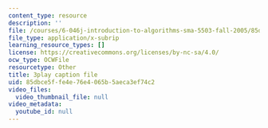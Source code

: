 ```yaml
---
content_type: resource
description: ''
file: /courses/6-046j-introduction-to-algorithms-sma-5503-fall-2005/85dbce5ffe4e76e4065b5aeca3ef74c2_PYvJmLKhM-Y.srt
file_type: application/x-subrip
learning_resource_types: []
license: https://creativecommons.org/licenses/by-nc-sa/4.0/
ocw_type: OCWFile
resourcetype: Other
title: 3play caption file
uid: 85dbce5f-fe4e-76e4-065b-5aeca3ef74c2
video_files:
  video_thumbnail_file: null
video_metadata:
  youtube_id: null
---
```

